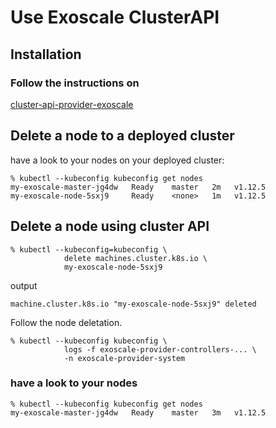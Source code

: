 # Use Exoscale ClusterAPI

## Installation

### Follow the instructions on

[cluster-api-provider-exoscale](https://github.com/pierre-emmanuelJ/cluster-api-provider-exoscale#cluster-api-provider-exoscale)

## Delete a node to a deployed cluster

have a look to your nodes on your deployed cluster:
```
% kubectl --kubeconfig kubeconfig get nodes
my-exoscale-master-jg4dw   Ready    master   2m   v1.12.5
my-exoscale-node-5sxj9     Ready    <none>   1m   v1.12.5
```

## Delete a node using cluster API

```
% kubectl --kubeconfig=kubeconfig \
            delete machines.cluster.k8s.io \
            my-exoscale-node-5sxj9
```
output
```
machine.cluster.k8s.io "my-exoscale-node-5sxj9" deleted
```

Follow the node deletation.

```console
% kubectl --kubeconfig kubeconfig \
            logs -f exoscale-provider-controllers-... \
            -n exoscale-provider-system
```

### have a look to your nodes

```
% kubectl --kubeconfig kubeconfig get nodes
my-exoscale-master-jg4dw   Ready    master   3m   v1.12.5
```